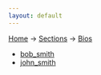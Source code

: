 ```yaml
---
layout: default
---
```

[Home](/wikify/) &#8594; [Sections](/wikify/example) &#8594; [Bios](/wikify/example/Bios)
  - [bob_smith](./Bios/bob_smith)
  - [john_smith](./Bios/john_smith)
